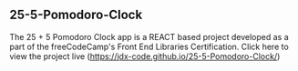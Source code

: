 ## 25-5-Pomodoro-Clock
The 25 + 5 Pomodoro Clock app is a REACT based project developed as a part of the freeCodeCamp's Front End Libraries Certification. 
Click here to view the project live (https://jdx-code.github.io/25-5-Pomodoro-Clock/)
